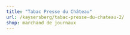 ```yaml
---
title: "Tabac Presse du Château"
url: /kaysersberg/tabac-presse-du-chateau-2/
shop: marchand de journaux
---
```

